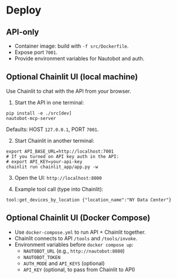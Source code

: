 # Deploy

## API-only
- Container image: build with `-f src/Dockerfile`.
- Expose port `7001`.
- Provide environment variables for Nautobot and auth.

## Optional Chainlit UI (local machine)

Use Chainlit to chat with the API from your browser.

1) Start the API in one terminal:
```
pip install -e ./src[dev]
nautobot-mcp-server
```
Defaults: HOST `127.0.0.1`, PORT `7001`.

2) Start Chainlit in another terminal:
```
export API_BASE_URL=http://localhost:7001
# If you turned on API key auth in the API:
# export API_KEY=your-api-key
chainlit run chainlit_app/app.py -w
```

3) Open the UI:
`http://localhost:8000`

4) Example tool call (type into Chainlit):
```
tool:get_devices_by_location {"location_name":"NY Data Center"}
```

## Optional Chainlit UI (Docker Compose)
- Use `docker-compose.yml` to run API + Chainlit together.
- Chainlit connects to API `/tools` and `/tools/invoke`.
- Environment variables before `docker compose up`:
  - `NAUTOBOT_URL` (e.g., `http://nautobot:8080`)
  - `NAUTOBOT_TOKEN`
  - `AUTH_MODE` and `API_KEYS` (optional)
  - `API_KEY` (optional, to pass from Chainlit to API)
